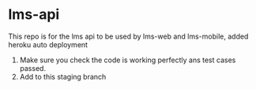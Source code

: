 # lms-api
This repo is for the lms api to be used by lms-web and lms-mobile, added heroku auto deployment
1. Make sure you check the code is working perfectly ans test cases passed.
2. Add to this staging branch
